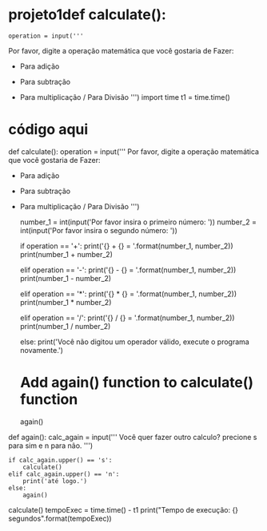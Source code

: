 # projeto1def calculate():
    operation = input('''
Por favor, digite a operação matemática que você gostaria de Fazer:
+ Para adição
- Para subtração
* Para multiplicação
/ Para Divisão
''')
import time
t1 = time.time()

# código aqui


def calculate():
    operation = input('''
Por favor, digite a operação matemática que você gostaria de Fazer:
+ Para adição
- Para subtração
* Para multiplicação
/ Para Divisão
''')

    number_1 = int(input('Por favor insira o primeiro número: '))
    number_2 = int(input('Por favor insira o segundo número: '))

    if operation == '+':
        print('{} + {} = '.format(number_1, number_2))
        print(number_1 + number_2)

    elif operation == '-':
        print('{} - {} = '.format(number_1, number_2))
        print(number_1 - number_2)

    elif operation == '*':
        print('{} * {} = '.format(number_1, number_2))
        print(number_1 * number_2)

    elif operation == '/':
        print('{} / {} = '.format(number_1, number_2))
        print(number_1 / number_2)

    else:
        print('Você não digitou um operador válido, execute o programa novamente.')

    # Add again() function to calculate() function
    again()

def again():
    calc_again = input('''
Você quer fazer outro calculo?
precione s para sim e n para não.
''')

    if calc_again.upper() == 's':
        calculate()
    elif calc_again.upper() == 'n':
        print('até logo.')
    else:
        again()

calculate()
tempoExec = time.time() - t1
print("Tempo de execução: {} segundos".format(tempoExec))
